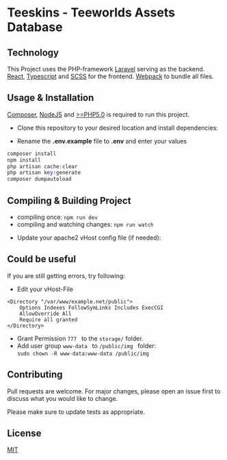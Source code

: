 # Teeskins - Teeworlds Assets Database

## Technology
This Project uses the PHP-framework [Laravel](https://laravel.com/) serving as the backend.  
[React](https://reactjs.org/), [Typescript](https://www.typescriptlang.org/) and [SCSS](https://sass-lang.com/) for the frontend.
[Webpack](https://webpack.js.org/) to bundle all files.

## Usage & Installation

[Composer](https://getcomposer.org/), [NodeJS](https://nodejs.org/en/) and [>=PHP5.0](https://secure.php.net/) is required to run this project.

* Clone this repository to your desired location and install dependencies:

* Rename the __.env.example__ file to __.env__ and enter your values


```php
composer install
npm install
php artisan cache:clear
php artisan key:generate
composer dumpautoload
```
## Compiling & Building Project
- compiling once: ``` npm run dev ```
- compiling and watching changes: ``` npm run watch ```
* Update your apache2 vHost config file (if needed):

## Could be useful 
If you are still getting errors, try following:

* Edit your vHost-File
```config
<Directory "/var/www/example.net/public">
    Options Indexes FollowSymLinks Includes ExecCGI
    AllowOverride All
    Require all granted
</Directory>
```

* Grant Permission ```777 ``` to the ```storage/``` folder.   
* Add user group ```www-data ``` to ```/public/img ``` folder:   
```sudo chown -R www-data:www-data /public/img ```


## Contributing
Pull requests are welcome. For major changes, please open an issue first to discuss what you would like to change.

Please make sure to update tests as appropriate.

## License
[MIT](https://choosealicense.com/licenses/mit/)
